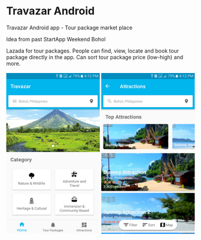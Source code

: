 # Travazar Android
Travazar Android app - Tour package market place

Idea from past StartApp Weekend Bohol

Lazada for tour packages. People can find, view, locate and book tour package directly in the app. Can sort tour package price (low-high) and more.
<br><br>
<img src="https://github.com/deplacer/travazarandroid/blob/master/screenshots/device-2018-01-30-161221.png" width="250" height="430" />
<img src="https://github.com/deplacer/travazarandroid/blob/master/screenshots/device-2018-01-30-161305.png" width="250" height="430" />
